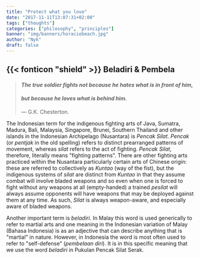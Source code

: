 ```yaml
---
title: "Protect what you love"
date: "2017-11-11T13:07:31+02:00"
tags: ["thoughts"]
categories: ["philosophy", "principles"]
banner: "img/banners/horaciobeach.jpg"
author: "Nyk"
draft: false
---
```

## {{< fonticon "shield" >}} Beladiri & Pembela

> #### _The true soldier fights not because he hates what is in front of him,_ 
> #### _but because he loves what is behind him._ 
> — G.K. Chesterton.

The Indonesian term for the indigenous fighting arts of Java, Sumatra, Madura, Bali, Malaysia, Singapore, Brunei, Southern Thailand and other islands in the Indonesian Archipelago (Nusantara) is _Pencak Silat_. _Pencak_ (or _pentjak_ in the old spelling) refers to distinct prearranged patterns of movement, whereas _silat_ refers to the act of fighting. _Pencak Silat_, therefore, literally means "fighting patterns". There are other fighting arts practiced within the Nusantara particularly certain arts of Chinese origin: these are referred to collectively as _Kuntao_ (way of the fist), but the indigenous systems of _silat_ are distinct from _Kuntao_ in that they assume combat will involve bladed weapons and so even when one is forced to fight without any weapons at all (empty-handed) a trained _pesilat_ will always assume opponents will have weapons that may be deployed against them at any time. As such, _Silat_ is always weapon-aware, and especially aware of bladed weapons.

Another important term is _beladiri_. In Malay this word is used generically to refer to martial arts and one meaning in the Indonesian variation of Malay (Bahasa Indonesia) is as an adjective that can describe anything that is "martial" in nature. However, in Indonesia the word is most often used to refer to "self-defense" (_pembelaan diri_). It is in this specific meaning that we use the word _beladiri_ in Pukulan Pencak Silat Serak.

